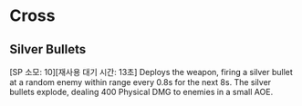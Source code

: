 # Cross

## Silver Bullets

[SP 소모: 10][재사용 대기 시간: 13초] Deploys the weapon, firing a silver bullet at a random enemy within range every 0.8s for the next 8s. The silver bullets explode, dealing 400 Physical DMG to enemies in a small AOE.

